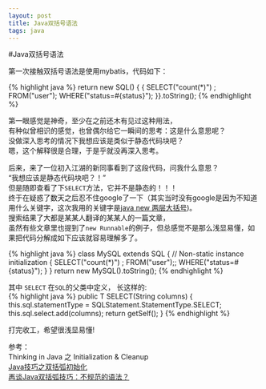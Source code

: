 ```yaml
---
layout: post
title: Java双括号语法
tags: java
---
```

#Java双括号语法

第一次接触双括号语法是使用mybatis，代码如下：

{% highlight java %}
return new SQL() { {
    SELECT("count(*)") ;
    FROM("user");
    WHERE("status=#{status}");
}}.toString();
{% endhighlight %}

第一眼感觉是神奇，至少在之前还木有见过这种用法，  
有种似曾相识的感觉，也曾偶尔给它一瞬间的思考：这是什么意思呢？   
没做深入思考的情况下我想应该是类似于静态代码块吧？  
嗯，这个解释很是合理，于是乎就没再深入思考。

后来，来了一位初入江湖的新同事看到了这段代码，问我什么意思？  
“我想应该是静态代码块吧？！”  
但是随即查看了下`SELECT`方法，它并不是静态的！！！  
终于在疑惑了数天之后忍不住google了一下（其实当时没有google是因为不知道用什么关键字，这次我用的关键字是[java new 两层大括号])。  
搜索结果了大都是某某人翻译的某某人的一篇文章，  
虽然有些文章里也提到了`new Runnable`的例子，但总感觉不是那么浅显易懂，如果把代码分解成如下应该就容易理解多了。

{% highlight java %}
class MySQL extends SQL {
    // Non-static instance initialization
    {
        SELECT("count(*)") ;
        FROM("user");;
        WHERE("status=#{status}");
    }
}
return new MySQL().toString();
{% endhighlight %}

其中 `SELECT` 在`SQL`的父类中定义， 长这样的:  
{% highlight java %}
public T SELECT(String columns) {
    this.sql.statementType = SQLStatement.StatementType.SELECT;
    this.sql.select.add(columns);
    return getSelf();
}
{% endhighlight %}


打完收工，希望很浅显易懂!

参考：  
Thinking in Java 之 Initialization & Cleanup  
[Java技巧之双括弧初始化](http://www.iteye.com/topic/418542)  
[再谈Java双括弧技巧：不规范的语法？](http://developer.51cto.com/art/200908/143644.htm)  

[java new 两层大括号]:(https://www.google.com/search?newwindow=1&safe=off&q=java%20new%20%E4%B8%A4%E5%B1%82%E5%A4%A7%E6%8B%AC%E5%8F%B7&oq=java%20new%20%E4%B8%A4%E5%B1%82%E5%A4%A7%E6%8B%AC%E5%8F%B7&gs_l=serp.12...0.0.0.352130.0.0.0.0.0.0.0.0..0.0....0...1c..51.serp..0.0.0.KXvsxL6S9qs)
